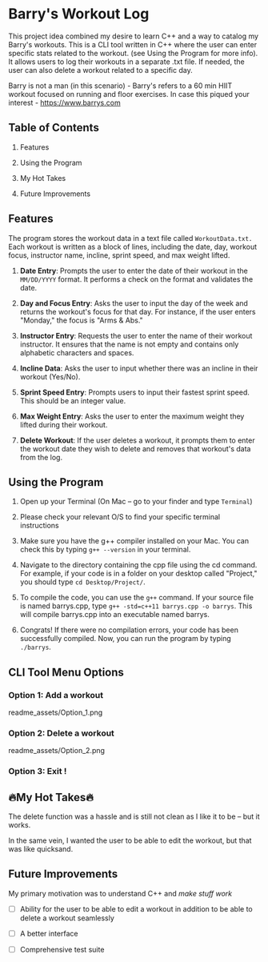 # Barry's Workout Log

This project idea combined my desire to learn C++ and a way to catalog my Barry's workouts. This is a CLI tool written in C++ where the user can enter specific stats related to the workout. (see Using the Program for more info). It allows users to log their workouts in a separate .txt file. If needed, the user can also delete a workout related to a specific day.

Barry is not a man (in this scenario) - Barry's refers to a 60 min HIIT workout focused on running and floor exercises. In case this piqued your interest - https://www.barrys.com

## Table of Contents

1. Features

2. Using the Program

3. My Hot Takes

4. Future Improvements

## Features

The program stores the workout data in a text file called `WorkoutData.txt.` Each workout is written as a block of lines, including the date, day, workout focus, instructor name, incline, sprint speed, and max weight lifted.

1. **Date Entry**: Prompts the user to enter the date of their workout in the `MM/DD/YYYY` format. It performs a check on the format and validates the date.

2. **Day and Focus Entry**: Asks the user to input the day of the week and returns the workout's focus for that day. For instance, if the user enters "Monday," the focus is "Arms & Abs."

3. **Instructor Entry**: Requests the user to enter the name of their workout instructor. It ensures that the name is not empty and contains only alphabetic characters and spaces.

4. **Incline Data**: Asks the user to input whether there was an incline in their workout (Yes/No).

5. **Sprint Speed Entry**: Prompts users to input their fastest sprint speed. This should be an integer value.

6. **Max Weight Entry**: Asks the user to enter the maximum weight they lifted during their workout.

7. **Delete Workout**: If the user deletes a workout, it prompts them to enter the workout date they wish to delete and removes that workout's data from the log.

## Using the Program

1. Open up your Terminal (On Mac – go to your finder and type `Terminal`)

2. Please check your relevant O/S to find your specific terminal instructions

3. Make sure you have the g++ compiler installed on your Mac. You can check this by typing `g++ --version` in your terminal.

4. Navigate to the directory containing the cpp file using the cd command. For example, if your code is in a folder on your desktop called "Project," you should type `cd Desktop/Project/`.

5. To compile the code, you can use the `g++` command. If your source file is named barrys.cpp, type `g++ -std=c++11 barrys.cpp -o barrys`. This will compile barrys.cpp into an executable named barrys.

6. Congrats! If there were no compilation errors, your code has been successfully compiled. Now, you can run the program by typing `./barrys`.

## CLI Tool Menu Options

### Option 1:  Add a workout
readme_assets/Option_1.png

### Option 2:  Delete a workout
readme_assets/Option_2.png

### Option 3: Exit !

## 🔥My Hot Takes🔥

The delete function was a hassle and is still not clean as I like it to be – but it works.

In the same vein, I wanted the user to be able to edit the workout, but that was like quicksand.

## Future Improvements
My primary motivation was to understand  C++ and *make stuff work*

- [ ] Ability for the user to be able to edit a workout in addition to be able to delete a workout seamlessly
- [ ] A better interface
- [ ] Comprehensive test suite



